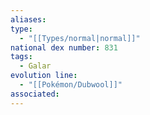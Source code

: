 ```yaml
---
aliases: 
type:
  - "[[Types/normal|normal]]"
national dex number: 831
tags:
  - Galar
evolution line:
  - "[[Pokémon/Dubwool]]"
associated: 
---
```


